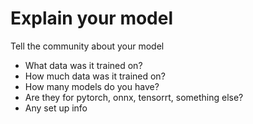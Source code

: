 # Explain your model

Tell the community about your model
- What data was it trained on?
- How much data was it trained on?
- How many models do you have?
- Are they for pytorch, onnx, tensorrt, something else?
- Any set up info